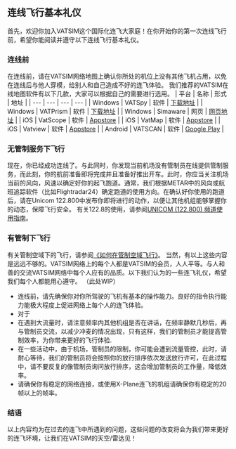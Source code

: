 ## 连线飞行基本礼仪  
首先，欢迎你加入VATSIM这个国际化连飞大家庭！在你开始你的第一次连线飞行前，希望你能阅读并遵守以下连线飞行基本礼仪。  

### 连线前 
在连线前，请在VATSIM网络地图上确认你所处的机位上没有其他飞机占用，以免在连线后与他人穿模，给别人和自己造成不好的连飞体验。
我们推荐的VATSIM在线地图软件有以下几款，大家可以根据自己的需要进行选用。
| 平台 | 名称 | 形式 | 地址 |
| --- | --- | --- | --- |
| Windows | VATSpy | 软件 | [下载地址](https://vatspy.rosscarlson.dev/) |
| Windows | VATPrism | 软件 | [下载地址](https://vatprism.org/) |
| Windows | Simaware | 网页 | [网页地址](https://simaware.ca/) |
| iOS | VatScope | 软件 | [Appstore](https://apps.apple.com/cn/app/vatscope/id1303293807?l=zhcn) |
| iOS | VatMap | 软件 | [Appstore](https://apps.apple.com/cn/app/vatmap/id641159906?l=zhcn) |
| iOS | Vatview | 软件 | [Appstore](https://apps.apple.com/cn/app/vatview/id1562497035?l=zhcn) |
| Android | VATSCAN | 软件 | [Google Play](https://play.google.com/store/apps/details?id=com.stratospherelabs.vatscan&hl=en_US&gl=US) |


### 无管制服务下飞行

现在，你已经成功连线了。与此同时，你发现当前机场没有管制员在线提供管制服务，而此刻，你的航前准备即将完成并且准备好推出开车。此时，你应当关注机场当前的风向，风速以确定好你的起飞跑道。通常，我们根据METAR中的风向或航班追踪软件（比如Flightradar24）确定跑道的使用方向。在确认好你使用的跑道后，请在Unicom 122.800中发布你即将进行的动作，以便让其他机组能够掌握你的动态，保障飞行安全。
有关122.8的使用，请参阅[UNICOM (122.800) 频道使用指南](https://community.vatprc.net/t/topic/1353)。


### 有管制下飞行

有关管制空域下的飞行，请参阅[《如何在管制空域飞行》](https://community.vatprc.net/t/topic/6798/)。
当然，有以上这些内容是远远不够的。VATSIM网络上的每个人都是VATSIM的会员，人人平等。与人和善的交流VATSIM网络中每个人应有的品质。以下我们认为的一些连飞礼仪，希望我们每个人都能用心遵守。
（此处WIP）
- 连线前，请先确保你对你所驾驶的飞机有基本的操作能力。良好的指令执行能力能极大程度上促进网络上每个人的连飞体验。
- 对于
- 在遇到大流量时，请注意频率内其他机组是否在讲话，在频率静默几秒后，再与管制员交流，以减少冲麦的情况出现，只有这样，我们的管制员才能提高管制效率，为你带来更好的飞行体验.
- 在一些活动中，由于机场，管制员的限制，你可能会遭到流量管控，此时，请耐心等待，我们的管制员将会按照你的放行排序依次发送放行许可，在此过程中，请不要反复的像管制员询问放行排序，这会增加管制员的工作量，降低效率。
- 请确保你有稳定的网络连接，或使用X-Plane连飞的机组请确保你有稳定的20帧以上的帧率。

### 结语
以上内容均为在过去的连飞中所遇到的问题，这些问题的改变将会为我们带来更好的连飞环境，让我们在VATSIM的天空/雷达见！
